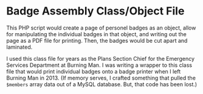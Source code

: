 # Badge Assembly Class/Object File

This PHP script would create a page of personel badges as an object,
allow for manipulating the individual badges in that object, and
writing out the page as a PDF file for printing. Then, the badges would
be cut apart and laminated.

I used this class file for years as the Plans Section Chief for the
Emergency Services Department at Burning Man. I was writing a wrapper
to this class file that would print individual badges onto a badge
printer when I left Burning Man in 2013. (If memory serves, I crafted
something that pulled the `$members` array data out of a MySQL
database. But, that code has been lost.)

